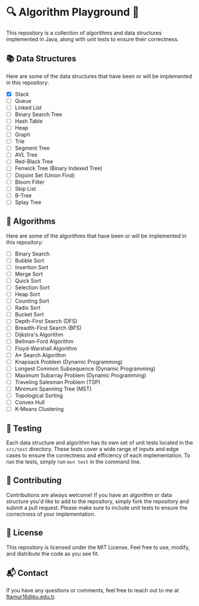 # 🔍 Algorithm Playground 🔎

This repository is a collection of algorithms and data structures implemented in Java, along with unit tests to ensure their correctness.

## 📚 Data Structures

Here are some of the data structures that have been or will be implemented in this repository:

- [x] Stack
- [ ] Queue
- [ ] Linked List
- [ ] Binary Search Tree
- [ ] Hash Table
- [ ] Heap
- [ ] Graph
- [ ] Trie
- [ ] Segment Tree
- [ ] AVL Tree
- [ ] Red-Black Tree
- [ ] Fenwick Tree (Binary Indexed Tree)
- [ ] Disjoint Set (Union Find)
- [ ] Bloom Filter
- [ ] Skip List
- [ ] B-Tree
- [ ] Splay Tree

## 🚀 Algorithms

Here are some of the algorithms that have been or will be implemented in this repository:

- [ ] Binary Search
- [ ] Bubble Sort
- [ ] Insertion Sort
- [ ] Merge Sort
- [ ] Quick Sort
- [ ] Selection Sort
- [ ] Heap Sort
- [ ] Counting Sort
- [ ] Radix Sort
- [ ] Bucket Sort
- [ ] Depth-First Search (DFS)
- [ ] Breadth-First Search (BFS)
- [ ] Dijkstra's Algorithm
- [ ] Bellman-Ford Algorithm
- [ ] Floyd-Warshall Algorithm
- [ ] A* Search Algorithm
- [ ] Knapsack Problem (Dynamic Programming)
- [ ] Longest Common Subsequence (Dynamic Programming)
- [ ] Maximum Subarray Problem (Dynamic Programming)
- [ ] Traveling Salesman Problem (TSP)
- [ ] Minimum Spanning Tree (MST)
- [ ] Topological Sorting
- [ ] Convex Hull
- [ ] K-Means Clustering

## 🧪 Testing

Each data structure and algorithm has its own set of unit tests located in the `src/test` directory. These tests cover a wide range of inputs and edge cases to ensure the correctness and efficiency of each implementation. To run the tests, simply run `mvn test` in the command line.

## 🤝 Contributing

Contributions are always welcome! If you have an algorithm or data structure you'd like to add to the repository, simply fork the repository and submit a pull request. Please make sure to include unit tests to ensure the correctness of your implementation.

## 📝 License

This repository is licensed under the MIT License. Feel free to use, modify, and distribute the code as you see fit.

## 📬 Contact

If you have any questions or comments, feel free to reach out to me at ftamur16@ku.edu.tr.
